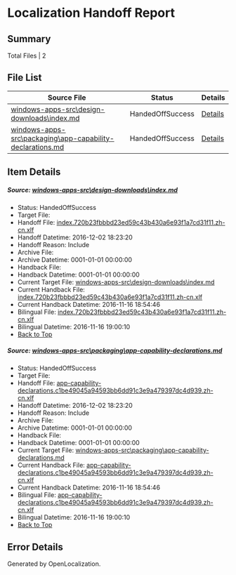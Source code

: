 # <a name='report-top'></a> Localization Handoff Report

## Summary
 Total Files | 2

## File List
 Source File | Status | Details 
 ----------- | ------ | ------- 
 [windows-apps-src\design-downloads\index.md](https://cpubwin.visualstudio.com/windows-uwp/_git/windows-uwp/commit/8e558a3ec2404d5395a1aa691d3fe85f5c0803e5?path=windows-apps-src%2Fdesign-downloads%2Findex.md&_a=contents) | HandedOffSuccess | [Details](#ea028e232c3dca0eacbc4b69d9af4c148bd9c39a3348)
 [windows-apps-src\packaging\app-capability-declarations.md](https://cpubwin.visualstudio.com/windows-uwp/_git/windows-uwp/commit/ece16df809e7f030c3cbb7a6ab5e727ae77614e3?path=windows-apps-src%2Fpackaging%2Fapp-capability-declarations.md&_a=contents) | HandedOffSuccess | [Details](#5b1052c8b20908cef431a4d1d144d5e8fe1a0eac5370)

## Item Details
##### <a name='ea028e232c3dca0eacbc4b69d9af4c148bd9c39a3348'></a> Source: [windows-apps-src\design-downloads\index.md](https://cpubwin.visualstudio.com/windows-uwp/_git/windows-uwp/commit/8e558a3ec2404d5395a1aa691d3fe85f5c0803e5?path=windows-apps-src%2Fdesign-downloads%2Findex.md&_a=contents)
* Status: HandedOffSuccess
* Target File: 
* Handoff File: [index.720b23fbbbd23ed59c43b430a6e93f1a7cd31f11.zh-cn.xlf](https://cpubwin.visualstudio.com/windows-uwp/_git/WDCLib.handoff/commit/441fc8befa5f4d7e3e6a6f6b46209b5dd838f7c1?path=ol-handoff%2Fcpubwin%2Fwindows-uwp.zh-cn%2Fmaster%2Findex.720b23fbbbd23ed59c43b430a6e93f1a7cd31f11.zh-cn.xlf&_a=contents)
* Handoff Datetime: 2016-12-02 18:23:20
* Handoff Reason: Include
* Archive File: 
* Archive Datetime: 0001-01-01 00:00:00
* Handback File: 
* Handback Datetime: 0001-01-01 00:00:00
* Current Target File: [windows-apps-src\design-downloads\index.md](https://cpubwin.visualstudio.com/windows-uwp/_git/windows-uwp.zh-cn/commit/14c34764cf5110a1a408ec34f2b594100256e2ba?path=windows-apps-src%2Fdesign-downloads%2Findex.md&_a=contents)
* Current Handback File: [index.720b23fbbbd23ed59c43b430a6e93f1a7cd31f11.zh-cn.xlf](https://cpubwin.visualstudio.com/windows-uwp/_git/WDCLib.handback/commit/fc06fe2788b621ccb50cc92354d08469b17bfcdc?path=ol-handback%2Fcpubwin%2Fwindows-uwp.zh-cn%2Fmaster%2Findex.720b23fbbbd23ed59c43b430a6e93f1a7cd31f11.zh-cn.xlf&_a=contents)
* Current Handback Datetime: 2016-11-16 18:54:46
* Bilingual File: [index.720b23fbbbd23ed59c43b430a6e93f1a7cd31f11.zh-cn.xlf](https://cpubwin.visualstudio.com/windows-uwp/_git/WDCLib.handback/commit/fc06fe2788b621ccb50cc92354d08469b17bfcdc?path=ol-handback%2Fcpubwin%2Fwindows-uwp.zh-cn%2Fmaster%2Findex.720b23fbbbd23ed59c43b430a6e93f1a7cd31f11.zh-cn.xlf&_a=contents)
* Bilingual Datetime: 2016-11-16 19:00:10
* [Back to Top](#report-top)

##### <a name='5b1052c8b20908cef431a4d1d144d5e8fe1a0eac5370'></a> Source: [windows-apps-src\packaging\app-capability-declarations.md](https://cpubwin.visualstudio.com/windows-uwp/_git/windows-uwp/commit/ece16df809e7f030c3cbb7a6ab5e727ae77614e3?path=windows-apps-src%2Fpackaging%2Fapp-capability-declarations.md&_a=contents)
* Status: HandedOffSuccess
* Target File: 
* Handoff File: [app-capability-declarations.c1be49045a94593bb6dd91c3e9a479397dc4d939.zh-cn.xlf](https://cpubwin.visualstudio.com/windows-uwp/_git/WDCLib.handoff/commit/441fc8befa5f4d7e3e6a6f6b46209b5dd838f7c1?path=ol-handoff%2Fcpubwin%2Fwindows-uwp.zh-cn%2Fmaster%2Fapp-capability-declarations.c1be49045a94593bb6dd91c3e9a479397dc4d939.zh-cn.xlf&_a=contents)
* Handoff Datetime: 2016-12-02 18:23:20
* Handoff Reason: Include
* Archive File: 
* Archive Datetime: 0001-01-01 00:00:00
* Handback File: 
* Handback Datetime: 0001-01-01 00:00:00
* Current Target File: [windows-apps-src\packaging\app-capability-declarations.md](https://cpubwin.visualstudio.com/windows-uwp/_git/windows-uwp.zh-cn/commit/14c34764cf5110a1a408ec34f2b594100256e2ba?path=windows-apps-src%2Fpackaging%2Fapp-capability-declarations.md&_a=contents)
* Current Handback File: [app-capability-declarations.c1be49045a94593bb6dd91c3e9a479397dc4d939.zh-cn.xlf](https://cpubwin.visualstudio.com/windows-uwp/_git/WDCLib.handback/commit/fc06fe2788b621ccb50cc92354d08469b17bfcdc?path=ol-handback%2Fcpubwin%2Fwindows-uwp.zh-cn%2Fmaster%2Fapp-capability-declarations.c1be49045a94593bb6dd91c3e9a479397dc4d939.zh-cn.xlf&_a=contents)
* Current Handback Datetime: 2016-11-16 18:54:46
* Bilingual File: [app-capability-declarations.c1be49045a94593bb6dd91c3e9a479397dc4d939.zh-cn.xlf](https://cpubwin.visualstudio.com/windows-uwp/_git/WDCLib.handback/commit/fc06fe2788b621ccb50cc92354d08469b17bfcdc?path=ol-handback%2Fcpubwin%2Fwindows-uwp.zh-cn%2Fmaster%2Fapp-capability-declarations.c1be49045a94593bb6dd91c3e9a479397dc4d939.zh-cn.xlf&_a=contents)
* Bilingual Datetime: 2016-11-16 19:00:10
* [Back to Top](#report-top)


## Error Details

Generated by OpenLocalization.
